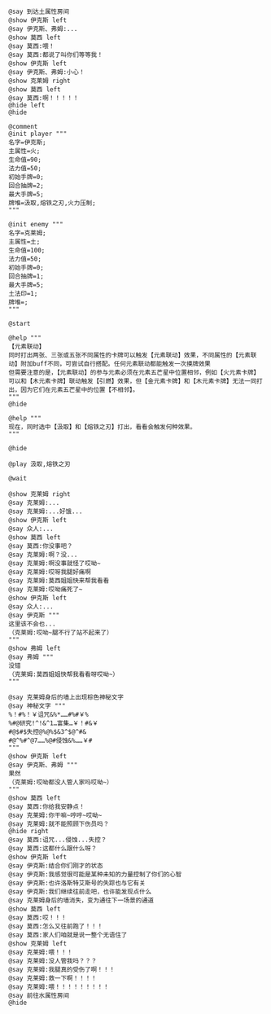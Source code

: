 ﻿```text
@say 到达土属性房间
@show 伊克斯 left
@say 伊克斯、弗姆:...
@show 莫西 left
@say 莫西:喂！
@say 莫西:都说了叫你们等等我！
@show 伊克斯 left
@say 伊克斯、弗姆:小心！
@show 克莱姆 right
@show 莫西 left
@say 莫西:啊！！！！！
@hide left
@hide

@comment
@init player """
名字=伊克斯;
主属性=火;
生命值=90;
法力值=50;
初始手牌=0;
回合抽牌=2;
最大手牌=5;
牌堆=汲取,熔铁之刃,火力压制;
"""

@init enemy """
名字=克莱姆;
主属性=土;
生命值=100;
法力值=50;
初始手牌=0;
回合抽牌=1;
最大手牌=5;
土法印=1;
牌堆=;
"""

@start

@help """
【元素联动】
同时打出两张、三张或五张不同属性的卡牌可以触发【元素联动】效果，不同属性的【元素联动】附加buff不同，可尝试自行搭配。任何元素联动都能触发一次摸牌效果
但需要注意的是，【元素联动】的参与元素必须在元素五芒星中位置相邻，例如【火元素卡牌】可以和【木元素卡牌】联动触发【引燃】效果，但【金元素卡牌】和【木元素卡牌】无法一同打出，因为它们在元素五芒星中的位置【不相邻】。
"""
@hide

@help """
现在，同时选中【汲取】和【熔铁之刃】打出，看看会触发何种效果。
"""

@hide

@play 汲取,熔铁之刃

@wait

@show 克莱姆 right
@say 克莱姆:...
@say 克莱姆:...好饿...
@show 伊克斯 left
@say 众人:...
@show 莫西 left
@say 莫西:你没事吧？
@say 克莱姆:啊？没...
@say 克莱姆:啊没事就怪了哎呦~
@say 克莱姆:哎呀我腿好痛啊
@say 克莱姆:莫西姐姐快来帮我看看
@say 克莱姆:哎呦痛死了~
@show 伊克斯 left
@say 众人:...
@say 伊克斯 """
这里该不会也...
（克莱姆:哎呦~腿不行了站不起来了）
"""
@show 弗姆 left
@say 弗姆 """
没错
（克莱姆:莫西姐姐快帮我看看呀哎呦~）
"""

@say 克莱姆身后的墙上出现棕色神秘文字
@say 神秘文字 """
%！#%！￥诅咒&%*……#%#￥%
%#@研究!^!&^1…富集…￥！#&￥
#@$#$失控@%@%$&3^$@^#&
#@^%#^@7……%@#侵蚀&%……￥#
"""
@show 伊克斯 left
@say 伊克斯、弗姆 """
果然
（克莱姆:哎呦都没人管人家吗哎呦~）
"""
@show 莫西 left
@say 莫西:你给我安静点！
@say 克莱姆:你干嘛~哼哼~哎呦~
@say 克莱姆:就不能照顾下伤员吗？
@hide right
@say 莫西:诅咒...侵蚀...失控？
@say 莫西:这都什么跟什么呀？
@show 伊克斯 left
@say 伊克斯:结合你们刚才的状态
@say 伊克斯:我感觉很可能是某种未知的力量控制了你们的心智
@say 伊克斯:也许洛斯特艾斯号的失踪也与它有关
@say 伊克斯:我们继续往前走吧，也许能发现点什么
@say 克莱姆身后的墙消失，变为通往下一场景的通道
@show 莫西 left
@say 莫西:哎！！！
@say 莫西:怎么又往前跑了！！！
@say 莫西:家人们咱就是说一整个无语住了
@show 克莱姆 left
@say 克莱姆:喂！！！
@say 克莱姆:没人管我吗？？？
@say 克莱姆:我腿真的受伤了啊！！！
@say 克莱姆:救一下啊！！！！
@say 克莱姆:喂！！！！！！！！！
@say 前往水属性房间
@hide
```